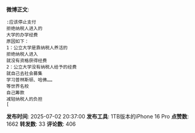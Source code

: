 **微博正文**: 
```
:应该停止支付
拒绝纳税人进入的
大学的办学经费
原因如下：
1：公立大学是靠纳税人养活的
拒绝纳税人进入
就没有资格获得经费
2：公立大学没有纳税人给予的经费
就自己去社会募集
学习普林斯顿、哈佛……
等世界名校
自己筹款
减轻纳税人的负担
[
```
**发布时间**: 2025-07-02 20:37:00
**发布工具**: 1TB版本的iPhone 16 Pro
**点赞数**: 1662
**转发数**: 33
**评论数**: 406
